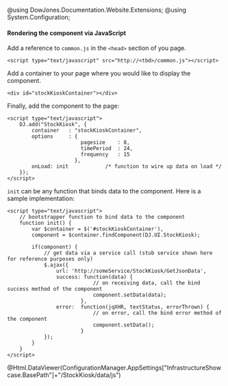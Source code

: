 ﻿@using DowJones.Documentation.Website.Extensions;
@using System.Configuration;
#### Rendering the component via JavaScript

Add a reference to `common.js` in the `<head>` section of you page.

	<script type="text/javascript" src="http://<tbd>/common.js"></script>

Add a container to your page where you would like to display the component.

	<div id="stockKioskContainer"></div>

Finally, add the component to the page:

	<script type="text/javascript">
		DJ.add("StockKiosk", {
			container	: "stockKioskContainer",
	        options		: {
							pagesize	: 8,
							timePeriod	: 24,
							frequency   : 15 
						  },
			onLoad: init			/* function to wire up data on load */
		}); 
	</script>	
	

`init` can be any function that binds data to the component. Here is a sample implementation:

	<script type="text/javascript">
		// bootstrapper function to bind data to the component
		function init() {
			var $container = $('#stockKioskContainer'),
			component = $container.findComponent(DJ.UI.StockKiosk);

			if(component) {
				// get data via a service call (stub service shown here for reference purposes only)
				$.ajax({
					url: 'http://someService/StockKiosk/GetJsonData',
					success: function(data) {
								// on receiving data, call the bind success method of the component
								component.setData(data);
							},
					error:  function(jqXHR, textStatus, errorThrown) {
								// on error, call the bind error method of the component
								component.setData();
							}
				});
			}
		}
	</script> 

@Html.DataViewer(ConfigurationManager.AppSettings["InfrastructureShowcase.BasePath"]+"/StockKiosk/data/js")